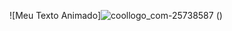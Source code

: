 ![Meu Texto Animado]![coollogo_com-25738587](https://github.com/user-attachments/assets/705bb000-3dc6-4080-86e9-b49157f196a6)
()

